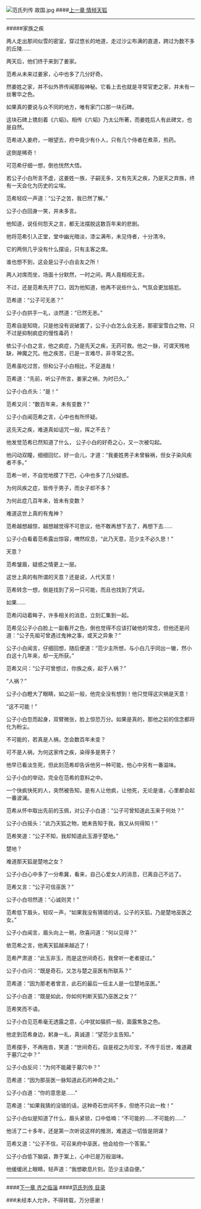 ![范氏列传 故国.jpg](http://upload-images.jianshu.io/upload_images/5325164-76071d958dee9602.jpg?imageMogr2/auto-orient/strip%7CimageView2/2/w/1240)
####[上一章 情倾天狐](http://www.jianshu.com/p/9189a74e7d45)
***
#####家族之疾

两人走出那间似雪的密室，穿过悠长的地道，走过沙尘布满的直道，跨过为数不多的丘陵……

两天后，他们终于来到了姜家。

范希从未来过姜家，心中也多了几分好奇。

然姜姓之家，并不似外界传闻那般神秘。它看上去也就是寻常官吏之家，并未有一丝奢华之色。

如果真的要说与众不同的地方，唯有家门口那一块石碑。

这块石碑上镌刻着《六韬》。相传《六韬》乃太公所著，而姜姓后人有此碑文，也是自然。

范希进入姜府，一眼望去，府中竟少有仆人，只有几个侍者在煮茶，煎药。

这倒是稀奇！

可范希仔细一想，倒也恍然大悟。

若公子小白所言不虚，这姜姓一族，子嗣无多，又有先天之疾，乃是天之弃族，终有一天会化为历史的尘埃。

范希轻叹一声道：“公子之苦，我已然了解。”

公子小白回身一笑，并未多言。

他知道，说任何怨天之言，都无法摆脱这数百年来的悲剧。

他将范希引入正堂，堂中幽光暗淡，漆尘满布，未见侍者，十分清冷。

它的两侧几乎没有什么摆设，只有主客之席。

谁也想不到，这会是公子小白会友之所！

两人对席而坐，场面十分默然，一时之间，两人竟相视无言。

不过，还是范希先开了口，因为他知道，他再不说些什么，气氛会更加尴尬。

范希道：“公子可无恙？”

公子小白拱手一礼，淡然道：“已然无恙。”

范希自是知晓，只是他没有说破罢了，公子小白怎么会无恙，那密室雪白之物，只不过是抑制疯症的慢性毒药！

依公子小白之言，他之疯症，乃是先天之疾，无药可救。他之一脉，可谓天残地缺，神魔之咒。他之疾苦，已是一言难尽，非寻常之苦。

范希虽吃过苦，但和公子小白相比，不足道哉！

范希道：“先前，听公子所言，姜家之祸，为时已久。”

公子小白点头：“是！”

范希又问：“数百年来，未有变数？”

公子小白闻范希之言，心中也有所怀疑。

这先天之疾，难道真如诅咒一般，挥之不去？

他发觉范希已然知道了什么， 公子小白的好奇之心，又一次被勾起。

他闪动双瞳，细细回忆，好一会儿，才道：“我姜姓男子未曾躲祸，但女子染风疾者不多。”

范希一听，不自觉地摸了下巴，心中也多了几分疑惑。

为何风疾之症，皆传于男子，而女子却不多？

为何此症几百年来，皆未有变数？

难道这世上真的有鬼神？

范希越想越惊，越想越觉得不可思议，他不敢再想下去了，再想下去……

公子小白看着范希露出惊容，喟然叹息，“此乃天意，范少主不必久思！”

天意？

范希皱眉，疑惑之情更上一层。

这世上真的有所谓的天意？还是说，人代天意！

范希转念一想，倒是找到了另一只可能，而且也找到了凭证。

如果……

范希闪动着眸子，许多相关的消息，立刻汇集到一起。

范希见公子小白脸上一副看开之色，倒也觉得不应该打破他的常念，但他还是问道：“公子先祖可曾遇过鬼神之事，或天之异象？”

公子小白闻言，仔细回想，随后便道：“范少主所想，与小白几乎同出一辙，然小白这十几年来，却一无所获。”

范希又问：“公子可曾想过，你族之疾，起于人祸？”

“人祸？”

公子小白瞪大了眼睛，如之前一般，他完全没有想到！他只觉得这灾祸是天意！

“这不可能！”

公子小白忽而起身，双臂微张，脸上惊恐万分。如果是真的，那他之前的信念都将化为粉尘。

不可能的，若真是人祸，怎会数百年未变？

可不是人祸，为何这家传之疾，染得多是男子？

他早已看淡生死，但此刻范希却告诉他另一种可能，他心中另有一番滋味。

公子小白的举动，完全在范希的意料之中。

一个快疯快死的人，突然被告知，是有人让他疯，让他死，无论是谁，心里都会起一番波澜。

范希从怀中取出先前的玉佩，对公子小白道：“公子可曾知道此玉来于何处？”

公子小白摇头：“此乃天狐之物，她未告知于我，我又从何得知！”

范希笑道：“公子不知，我却知道此玉源于楚地。”

楚地？

难道那天狐是楚地之女？

公子小白心中多了一分希冀，看来，自己心爱女人的消息，已离自己不远了。

范希又言：“公子可信巫医？”

公子小白坦然道：“心诚则灵！”

范希低下眉头，轻叹一声，“如果我没有猜错的话，公子的天狐，乃是楚地巫医之女。”

公子小白闻言，眉头向上一眺，欣喜问道：“何以见得？”

依范希之言，他离天狐越来越近了！

范希严肃道：“此玉非玉，而是这世间奇石，我曾听一老者提过。”

公子小白问：“既是奇石，又怎与楚之巫医有所联系？”

范希道：“因为那老者曾言，此石的最后一任主人是一位楚地巫医。”

公子小白道：“既是如此，你如何判断天狐乃巫医之女？”

范希笑而不语。

公子小白见范希毫无透露之意，心中犹如猫抓一般，面露焦急之色。

他走到范希身边，躬身一礼，真诚道：“望范少主告知。”

范希摆手，不再拖沓，笑道：“世间奇石，自是视之为珍宝，不传于后世，难道藏于墓穴之中？”

公子小白反问：“为何不能藏于墓穴中？”

范希道：“因为那巫医一脉知道此石的神奇之处。”

公子小白道：“你的意思是……”

范希道：“如果我猜的没错的话，这种奇石世间不多，但绝不只此一枚！”

公子小白似是知道了什么，眉头紧锁，口中低喃：“不可能的……不可能的……”

他活了二十多年，还是第一次听说这样的推测，难道这一切皆是阴谋？

范希又道：“公子不信，可召来府中巫医，他会给你一个答案。”

公子小白低下脑袋，靠于案上，心中已是万般滋味。

他缓缓闭上眼睛，轻声道：“我想歇息片刻，范少主请自便。”

***
####[下一章 齐之临淄](http://www.jianshu.com/p/62d2de643eb9)
####[范氏列传 目录](http://www.jianshu.com/p/201ae7825e2c)

###未经本人允许，不得转载，万分感谢！